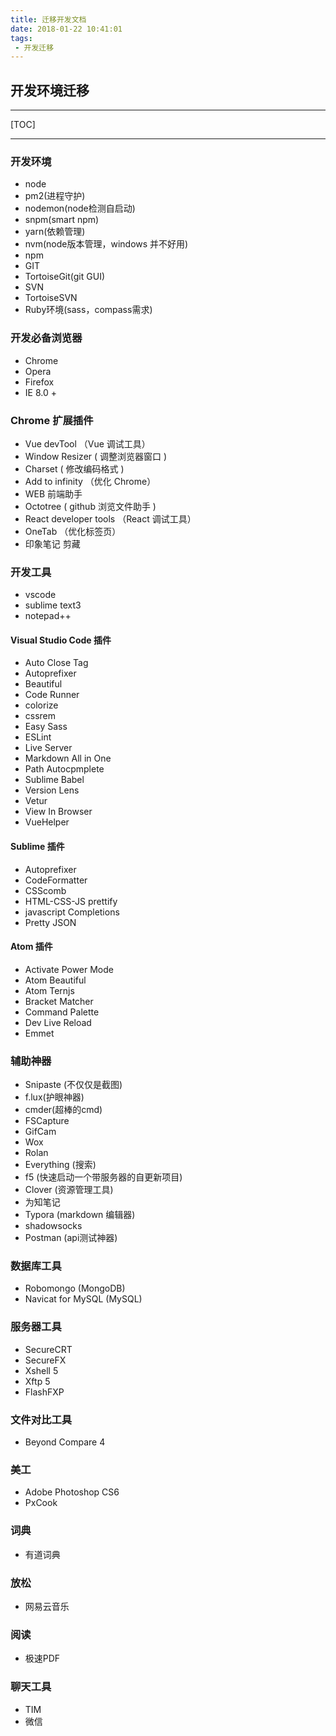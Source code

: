 ```yaml
---
title: 迁移开发文档
date: 2018-01-22 10:41:01
tags: 
 - 开发迁移
---
```



## 开发环境迁移

---

[TOC]

---

### 开发环境
- node
 - pm2(进程守护)
 - nodemon(node检测自启动)
 - snpm(smart npm)
 - yarn(依赖管理)
 - nvm(node版本管理，windows 并不好用)
- npm
- GIT
 - TortoiseGit(git GUI)
- SVN
 - TortoiseSVN
- Ruby环境(sass，compass需求)

### 开发必备浏览器
- Chrome
- Opera
- Firefox
- IE 8.0 +

### Chrome 扩展插件
- Vue devTool （Vue 调试工具）
- Window Resizer ( 调整浏览器窗口 )
- Charset ( 修改编码格式 )
- Add to infinity （优化 Chrome）
- WEB 前端助手
- Octotree ( github 浏览文件助手 )
- React developer tools （React 调试工具）
- OneTab （优化标签页）
- 印象笔记 剪藏


### 开发工具

- vscode
- sublime text3
- notepad++

#### Visual Studio Code 插件

- Auto Close Tag
- Autoprefixer
- Beautiful
- Code Runner
- colorize
- cssrem
- Easy Sass
- ESLint
- Live Server
- Markdown All in One
- Path Autocpmplete
- Sublime Babel
- Version Lens
- Vetur
- View In Browser
- VueHelper


#### Sublime 插件

- Autoprefixer
- CodeFormatter
- CSScomb
- HTML-CSS-JS prettify
- javascript Completions
- Pretty JSON


#### Atom 插件

- Activate Power Mode
- Atom Beautiful
- Atom Ternjs
- Bracket Matcher
- Command Palette
- Dev Live Reload
- Emmet

### 辅助神器

- Snipaste  (不仅仅是截图)
- f.lux(护眼神器)
- cmder(超棒的cmd)
- FSCapture
- GifCam
- Wox
- Rolan
- Everything (搜索)
- f5 (快速启动一个带服务器的自更新项目)
- Clover (资源管理工具)
- 为知笔记
- Typora (markdown 编辑器)
- shadowsocks
- Postman (api测试神器)


### 数据库工具

- Robomongo (MongoDB)
- Navicat for MySQL (MySQL)


### 服务器工具

- SecureCRT
- SecureFX
- Xshell 5
- Xftp 5
- FlashFXP


### 文件对比工具

- Beyond Compare 4


### 美工

- Adobe Photoshop CS6
- PxCook


### 词典

- 有道词典


### 放松

- 网易云音乐


### 阅读

- 极速PDF


### 聊天工具

- TIM
- 微信